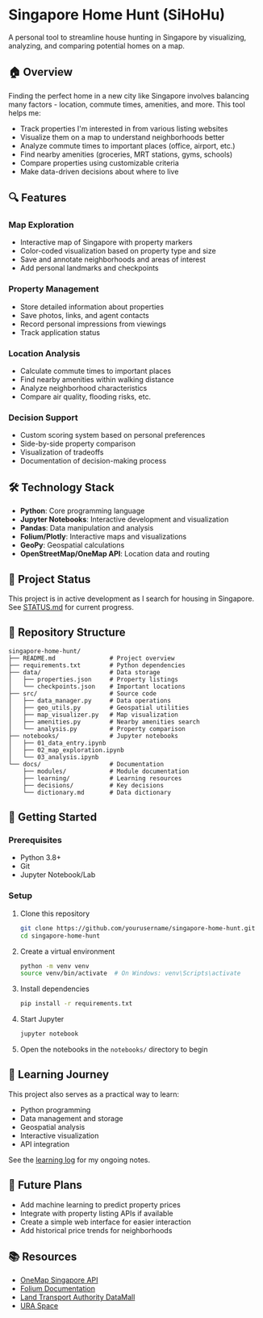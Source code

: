 # Singapore Home Hunt (SiHoHu)

A personal tool to streamline house hunting in Singapore by visualizing, analyzing, and comparing potential homes on a map.


## 🏠 Overview

Finding the perfect home in a new city like Singapore involves balancing many factors - location, commute times, amenities, and more. This tool helps me:

- Track properties I'm interested in from various listing websites
- Visualize them on a map to understand neighborhoods better
- Analyze commute times to important places (office, airport, etc.)
- Find nearby amenities (groceries, MRT stations, gyms, schools)
- Compare properties using customizable criteria
- Make data-driven decisions about where to live

## 🔍 Features

### Map Exploration
- Interactive map of Singapore with property markers
- Color-coded visualization based on property type and size
- Save and annotate neighborhoods and areas of interest
- Add personal landmarks and checkpoints

### Property Management
- Store detailed information about properties
- Save photos, links, and agent contacts
- Record personal impressions from viewings
- Track application status

### Location Analysis
- Calculate commute times to important places
- Find nearby amenities within walking distance
- Analyze neighborhood characteristics
- Compare air quality, flooding risks, etc.

### Decision Support
- Custom scoring system based on personal preferences
- Side-by-side property comparison
- Visualization of tradeoffs
- Documentation of decision-making process

## 🛠️ Technology Stack

- **Python**: Core programming language
- **Jupyter Notebooks**: Interactive development and visualization
- **Pandas**: Data manipulation and analysis
- **Folium/Plotly**: Interactive maps and visualizations
- **GeoPy**: Geospatial calculations
- **OpenStreetMap/OneMap API**: Location data and routing

## 🔄 Project Status

This project is in active development as I search for housing in Singapore. See [STATUS.md](/STATUS.md) for current progress.

## 📂 Repository Structure

```
singapore-home-hunt/
├── README.md               # Project overview
├── requirements.txt        # Python dependencies
├── data/                   # Data storage
│   ├── properties.json     # Property listings
│   └── checkpoints.json    # Important locations
├── src/                    # Source code
│   ├── data_manager.py     # Data operations
│   ├── geo_utils.py        # Geospatial utilities
│   ├── map_visualizer.py   # Map visualization
│   ├── amenities.py        # Nearby amenities search
│   └── analysis.py         # Property comparison
├── notebooks/              # Jupyter notebooks
│   ├── 01_data_entry.ipynb
│   ├── 02_map_exploration.ipynb
│   └── 03_analysis.ipynb
└── docs/                   # Documentation
    ├── modules/            # Module documentation
    ├── learning/           # Learning resources
    ├── decisions/          # Key decisions
    └── dictionary.md       # Data dictionary
```

## 🚀 Getting Started

### Prerequisites
- Python 3.8+
- Git
- Jupyter Notebook/Lab

### Setup
1. Clone this repository
   ```bash
   git clone https://github.com/yourusername/singapore-home-hunt.git
   cd singapore-home-hunt
   ```

2. Create a virtual environment
   ```bash
   python -m venv venv
   source venv/bin/activate  # On Windows: venv\Scripts\activate
   ```

3. Install dependencies
   ```bash
   pip install -r requirements.txt
   ```

4. Start Jupyter
   ```bash
   jupyter notebook
   ```

5. Open the notebooks in the `notebooks/` directory to begin

## 📝 Learning Journey

This project also serves as a practical way to learn:
- Python programming
- Data management and storage
- Geospatial analysis
- Interactive visualization
- API integration

See the [learning log](docs/learning/log.md) for my ongoing notes.

## 🔮 Future Plans

- Add machine learning to predict property prices
- Integrate with property listing APIs if available
- Create a simple web interface for easier interaction
- Add historical price trends for neighborhoods

## 📚 Resources

- [OneMap Singapore API](https://www.onemap.gov.sg/docs/)
- [Folium Documentation](https://python-visualization.github.io/folium/)
- [Land Transport Authority DataMall](https://datamall.lta.gov.sg/content/datamall/en.html)
- [URA Space](https://www.ura.gov.sg/maps/)
